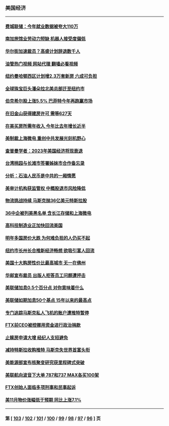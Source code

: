 ### 美国经济
---
#### [费城联储：今年就业数据被夸大110万](../../pages/ncid1078158/n13886480.md?12171645) 
#### [南加旅馆业劳动力短缺 机器人接受度偏低](../../pages/ncid1078158/n13886520.md?12171645) 
#### [华尔街加速裁员？高盛计划辞退数千人](../../pages/ncid1078158/n13886418.md?12171645) 
#### [油管热门视频 网站代理 翻墙必看视频](http://138.2.39.72:81/youtube.html?epic-marker?12171645)
#### [纽约曼哈顿西区计划增2.3万套新房 六成可负担](../../pages/ncid1078158/n13885947.md?12171645) 
#### [全球珠宝巨头潘朵拉北美总部迁至纽约市](../../pages/ncid1078158/n13885934.md?12171645) 
#### [伯克希尔股上涨5.5% 巴菲特今年再跑赢市场](../../pages/ncid1078158/n13885909.md?12171645) 
#### [在旧金山获得建房许可 需等627天](../../pages/ncid1078158/n13885946.md?12171645) 
#### [在美买房所需年收入 今年比去年增长近半](../../pages/ncid1078158/n13885927.md?12171645) 
#### [美制裁上海微电 重创中共发展光刻机野心](../../pages/ncid1078158/n13885811.md?12171645) 
#### [查普曼学者：2023年美国经济将现衰退](../../pages/ncid1078158/n13885864.md?12171645) 
#### [台湾桃园与长滩市签署姊妹市合作备忘录](../../pages/ncid1078158/n13885806.md?12171645) 
#### [分析：石油人民币是中共的一厢情愿](../../pages/ncid1078158/n13885034.md?12171645) 
#### [美审计机构获监管权 中概股退市风险降低](../../pages/ncid1078158/n13885778.md?12171645) 
#### [物流挑战持续 马斯克抛36亿美元特斯拉股](../../pages/ncid1078158/n13885513.md?12171645) 
#### [36中企被列美黑名单 含长江存储和上海微电](../../pages/ncid1078158/n13885591.md?12171645) 
#### [高科技制造业正加快回流美国](../../pages/ncid1078158/n13885631.md?12171645) 
#### [明年多国房价大跌 为何难负担的人仍买不起](../../pages/ncid1078158/n13885536.md?12171645) 
#### [纽约市长州长合推新经济畅想 欲吸引富人回流](../../pages/ncid1078158/n13885152.md?12171645) 
#### [美国十大购房性价比最高城市 无一在佛州](../../pages/ncid1078158/n13885007.md?12171645) 
#### [华邮宣布裁员 出版人拒答员工问题遭抨击](../../pages/ncid1078158/n13884928.md?12171645) 
#### [美联储加息0.5个百分点 对你意味着什么](../../pages/ncid1078158/n13885004.md?12171645) 
#### [美联储如期加息50个基点 15年以来的最高点](../../pages/ncid1078158/n13884902.md?12171645) 
#### [专门追踪马斯克私人飞机的账户遭推特暂停](../../pages/ncid1078158/n13884261.md?12171645) 
#### [FTX前CEO被控挪用资金进行政治捐款](../../pages/ncid1078158/n13884204.md?12171645) 
#### [止赎房申请大增 经纪人支招避免](../../pages/ncid1078158/n13884279.md?12171645) 
#### [减持特斯拉收购推特 马斯克失世界首富头衔](../../pages/ncid1078158/n13884203.md?12171645) 
#### [美能源部宣布核聚变研究获里程碑式突破](../../pages/ncid1078158/n13884133.md?12171645) 
#### [美联航向波音下大单 787和737 MAX各买100架](../../pages/ncid1078158/n13884113.md?12171645) 
#### [FTX创始人面临多项刑事和民事起诉](../../pages/ncid1078158/n13884084.md?12171645) 
#### [美11月物价涨幅低于预期 同比上涨7.1%](../../pages/ncid1078158/n13884091.md?12171645) 

---
#### 第 [ [103](./103.md?12171645) / [102](./102.md?12171645) / [101](./101.md?12171645) / [100](./100.md?12171645) / [99](./99.md?12171645) / [98](./98.md?12171645) / [97](./97.md?12171645) / [96](./96.md?12171645) ] 页
